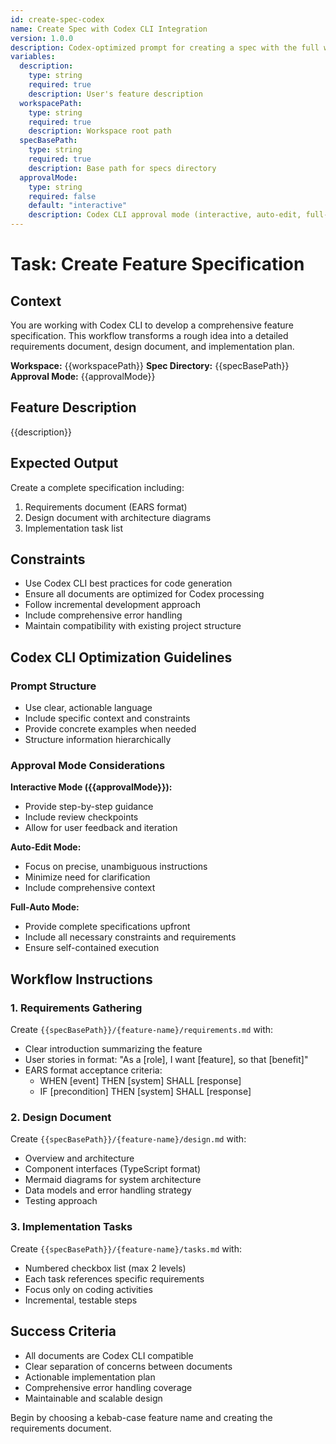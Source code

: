 ```yaml
---
id: create-spec-codex
name: Create Spec with Codex CLI Integration
version: 1.0.0
description: Codex-optimized prompt for creating a spec with the full workflow
variables:
  description:
    type: string
    required: true
    description: User's feature description
  workspacePath:
    type: string
    required: true
    description: Workspace root path
  specBasePath:
    type: string
    required: true
    description: Base path for specs directory
  approvalMode:
    type: string
    required: false
    default: "interactive"
    description: Codex CLI approval mode (interactive, auto-edit, full-auto)
---
```


# Task: Create Feature Specification

## Context
You are working with Codex CLI to develop a comprehensive feature specification. This workflow transforms a rough idea into a detailed requirements document, design document, and implementation plan.

**Workspace:** {{workspacePath}}
**Spec Directory:** {{specBasePath}}
**Approval Mode:** {{approvalMode}}

## Feature Description
{{description}}

## Expected Output
Create a complete specification including:
1. Requirements document (EARS format)
2. Design document with architecture diagrams
3. Implementation task list

## Constraints
- Use Codex CLI best practices for code generation
- Ensure all documents are optimized for Codex processing
- Follow incremental development approach
- Include comprehensive error handling
- Maintain compatibility with existing project structure

## Codex CLI Optimization Guidelines

### Prompt Structure
- Use clear, actionable language
- Include specific context and constraints
- Provide concrete examples when needed
- Structure information hierarchically

### Approval Mode Considerations
**Interactive Mode ({{approvalMode}}):**
- Provide step-by-step guidance
- Include review checkpoints
- Allow for user feedback and iteration

**Auto-Edit Mode:**
- Focus on precise, unambiguous instructions
- Minimize need for clarification
- Include comprehensive context

**Full-Auto Mode:**
- Provide complete specifications upfront
- Include all necessary constraints and requirements
- Ensure self-contained execution

## Workflow Instructions

### 1. Requirements Gathering
Create `{{specBasePath}}/{feature-name}/requirements.md` with:
- Clear introduction summarizing the feature
- User stories in format: "As a [role], I want [feature], so that [benefit]"
- EARS format acceptance criteria:
  - WHEN [event] THEN [system] SHALL [response]
  - IF [precondition] THEN [system] SHALL [response]

### 2. Design Document
Create `{{specBasePath}}/{feature-name}/design.md` with:
- Overview and architecture
- Component interfaces (TypeScript format)
- Mermaid diagrams for system architecture
- Data models and error handling strategy
- Testing approach

### 3. Implementation Tasks
Create `{{specBasePath}}/{feature-name}/tasks.md` with:
- Numbered checkbox list (max 2 levels)
- Each task references specific requirements
- Focus only on coding activities
- Incremental, testable steps

## Success Criteria
- All documents are Codex CLI compatible
- Clear separation of concerns between documents
- Actionable implementation plan
- Comprehensive error handling coverage
- Maintainable and scalable design

Begin by choosing a kebab-case feature name and creating the requirements document.